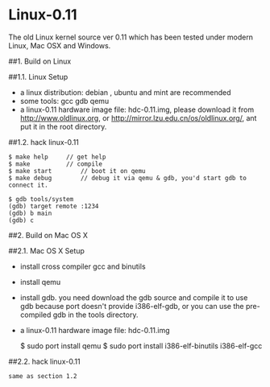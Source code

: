 Linux-0.11
==========

The old Linux kernel source ver 0.11 which has been tested under modern Linux,  Mac OSX and Windows.

##1. Build on Linux

##1.1. Linux Setup

* a linux distribution: debian , ubuntu and mint are recommended
* some tools: gcc gdb qemu
* a linux-0.11 hardware image file: hdc-0.11.img, please download it from http://www.oldlinux.org, or http://mirror.lzu.edu.cn/os/oldlinux.org/, ant put it in the root directory.

##1.2. hack linux-0.11

    $ make help		// get help
    $ make  		// compile
    $ make start		// boot it on qemu
    $ make debug		// debug it via qemu & gdb, you'd start gdb to connect it.

    $ gdb tools/system
    (gdb) target remote :1234
    (gdb) b main
    (gdb) c


##2. Build on Mac OS X

##2.1. Mac OS X Setup

* install cross compiler gcc and binutils
* install qemu
* install gdb. you need download the gdb source and compile it to use gdb because port doesn't provide i386-elf-gdb, or you can use the pre-compiled gdb in the tools directory.
* a linux-0.11 hardware image file: hdc-0.11.img

    $ sudo port install qemu
    $ sudo port install i386-elf-binutils i386-elf-gcc


##2.2. hack linux-0.11

	same as section 1.2

